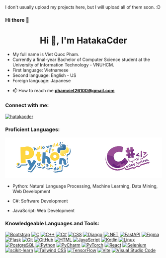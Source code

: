 I don't usually upload my projects here, but I will upload all of them soon. :D
### Hi there 👋
<h1 align="center">Hi 👋, I'm HatakaCder</h1>

<ul>
  <li>My full name is Viet Quoc Pham.</li>
  <li>Currently a final-year Bachelor of Computer Science student at the University of Information Technology - VNUHCM.</li>
  <li>First language: Vietnamese</li>
  <li>Second language: English - US</li>
  <li>Foreign language: Japanese</li>
</ul>

- 📫 How to reach me **phamviet26100@gmail.com**

<h3 align="left">Connect with me:</h3>
<p align="left">
<a href="https://fb.com/hatakacder" target="blank"><img align="center" src="https://raw.githubusercontent.com/rahuldkjain/github-profile-readme-generator/master/src/images/icons/Social/facebook.svg" alt="hatakacder" height="30" width="40" /></a>
</p>

<h3 align="left">Proficient Languages:</h3>
<img src="major_langs.png"></img>

- Python: Natural Language Processing, Machine Learning, Data Mining, Web Development

- C#: Software Development

- JavaScript: Web Development

<h3 align="left">Knowledgeable Languages and Tools:</h3>
<p align="left">
  <a href="https://getbootstrap.com/"><img src="https://skillicons.dev/icons?i=bootstrap" alt="Bootstrap" /></a>
  <a href="https://en.wikipedia.org/wiki/C_(programming_language)"><img src="https://skillicons.dev/icons?i=c" alt="C" /></a>
  <a href="https://isocpp.org/"><img src="https://skillicons.dev/icons?i=cpp" alt="C++" /></a>
  <a href="https://learn.microsoft.com/dotnet/csharp/"><img src="https://skillicons.dev/icons?i=cs" alt="C#" /></a>
  <a href="https://developer.mozilla.org/en-US/docs/Web/CSS"><img src="https://skillicons.dev/icons?i=css" alt="CSS" /></a>
  <a href="https://www.djangoproject.com/"><img src="https://skillicons.dev/icons?i=django" alt="Django" /></a>
  <a href="https://dotnet.microsoft.com/"><img src="https://skillicons.dev/icons?i=dotnet" alt=".NET" /></a>
  <a href="https://fastapi.tiangolo.com/"><img src="https://skillicons.dev/icons?i=fastapi" alt="FastAPI" /></a>
  <a href="https://www.figma.com/"><img src="https://skillicons.dev/icons?i=figma" alt="Figma" /></a>
  <a href="https://flask.palletsprojects.com/"><img src="https://skillicons.dev/icons?i=flask" alt="Flask" /></a>
  <a href="https://git-scm.com/"><img src="https://skillicons.dev/icons?i=git" alt="Git" /></a>
  <a href="https://github.com/"><img src="https://skillicons.dev/icons?i=github" alt="GitHub" /></a>
  <a href="https://developer.mozilla.org/en-US/docs/Web/HTML"><img src="https://skillicons.dev/icons?i=html" alt="HTML" /></a>
  <a href="https://developer.mozilla.org/en-US/docs/Web/JavaScript"><img src="https://skillicons.dev/icons?i=js" alt="JavaScript" /></a>
  <a href="https://kotlinlang.org/"><img src="https://skillicons.dev/icons?i=kotlin" alt="Kotlin" /></a>
  <a href="https://www.linux.org/"><img src="https://skillicons.dev/icons?i=linux" alt="Linux" /></a>
  <a href="https://www.postgresql.org/"><img src="https://skillicons.dev/icons?i=postgres" alt="PostgreSQL" /></a>
  <a href="https://www.python.org/"><img src="https://skillicons.dev/icons?i=py" alt="Python" /></a>
  <a href="https://www.jetbrains.com/pycharm/"><img src="https://skillicons.dev/icons?i=pycharm" alt="PyCharm" /></a>
  <a href="https://pytorch.org/"><img src="https://skillicons.dev/icons?i=pytorch" alt="PyTorch" /></a>
  <a href="https://reactjs.org/"><img src="https://skillicons.dev/icons?i=react" alt="React" /></a>
  <a href="https://www.selenium.dev/"><img src="https://skillicons.dev/icons?i=selenium" alt="Selenium" /></a>
  <a href="https://scikit-learn.org/"><img src="https://skillicons.dev/icons?i=sklearn" alt="scikit-learn" /></a>
  <a href="https://tailwindcss.com/"><img src="https://skillicons.dev/icons?i=tailwind" alt="Tailwind CSS" /></a>
  <a href="https://www.tensorflow.org/"><img src="https://skillicons.dev/icons?i=tensorflow" alt="TensorFlow" /></a>
  <a href="https://vitejs.dev/"><img src="https://skillicons.dev/icons?i=vite" alt="Vite" /></a>
  <a href="https://code.visualstudio.com/"><img src="https://skillicons.dev/icons?i=vscode" alt="Visual Studio Code" /></a>
</p>



<!--
**HatakaCder/HatakaCder** is a ✨ _special_ ✨ repository because its `README.md` (this file) appears on your GitHub profile.

Here are some ideas to get you started:

- 🔭 I’m currently working on ...
- 🌱 I’m currently learning ...
- 👯 I’m looking to collaborate on ...
- 🤔 I’m looking for help with ...
- 💬 Ask me about ...
- 📫 How to reach me: ...
- 😄 Pronouns: ...
- ⚡ Fun fact: ...
-->
